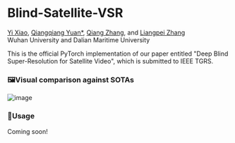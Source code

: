 # Blind-Satellite-VSR
[Yi Xiao](https://xy-boy.github.io/), [Qiangqiang Yuan*](http://qqyuan.users.sgg.whu.edu.cn/), [Qiang Zhang](https://github.com/kuijiang94/home/blob/master/home.md), and [Liangpei Zhang](http://www.lmars.whu.edu.cn/prof_web/zhangliangpei/rs/index.html)<br>
Wuhan University and Dalian Maritime University  

This is the official PyTorch implementation of our paper entitled "Deep Blind Super-Resolution for Satellite Video", which is submitted to IEEE TGRS.
### 🖼️Visual comparison against SOTAs
 ![image](uc.png)
### 🧩Usage
Coming soon!
